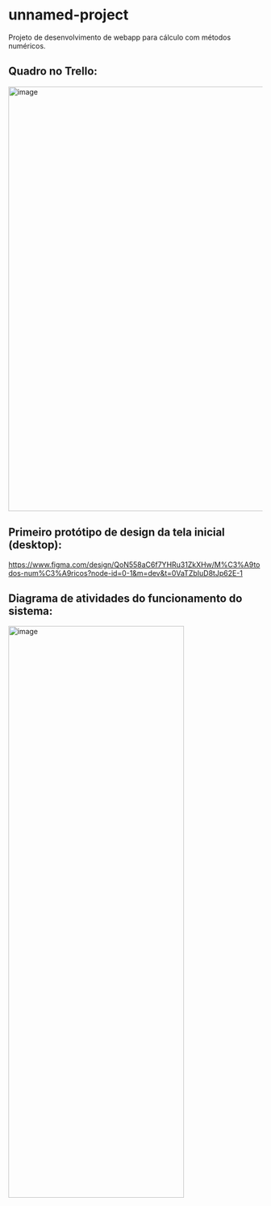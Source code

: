 # unnamed-project

Projeto de desenvolvimento de webapp para cálculo com métodos numéricos.

## Quadro no Trello:
<img width="1783" height="840" alt="image" src="https://github.com/user-attachments/assets/dc170d80-3560-4d45-822f-b354a9e6d813" />

## Primeiro protótipo de design da tela inicial (desktop):
https://www.figma.com/design/QoN558aC6f7YHRu31ZkXHw/M%C3%A9todos-num%C3%A9ricos?node-id=0-1&m=dev&t=0VaTZbIuD8tJp62E-1

## Diagrama de atividades do funcionamento do sistema:
<img width="348" height="1131" alt="image" src="https://github.com/user-attachments/assets/69375093-952f-4d2a-9895-0efe3042de8a" />
